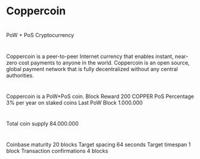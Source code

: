 # Coppercoin
#
PoW + PoS Cryptocurrency
#
Coppercoin is a peer-to-peer Internet currency that enables instant, near-zero cost payments to anyone in the world. 
Coppercoin is an open source, global payment network that is fully decentralized without any central authorities. 
#
Coppercoin is a PoW+PoS coin. 
Block Reward 200 COPPER
PoS Percentage  3% per year on staked coins
Last PoW Block 1.000.000 
#
Total coin supply 84.000.000
#
Coinbase maturity 20 blocks
Target spacing 64 seconds
Target timespan 1 block
Transaction confirmations 4 blocks
#
